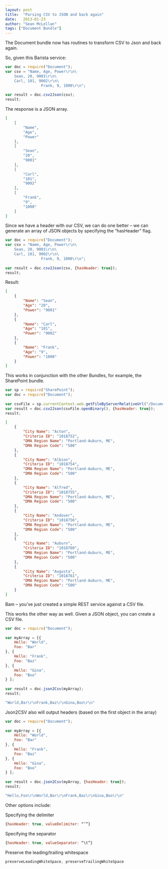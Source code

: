 ```yaml
---
layout: post
title:  "Parsing CSV to JSON and back again"
date:   2013-01-23
author: "Sean McLellan"
tags: ["Document Bundle"]
---
```


The Document bundle now has routines to transform CSV to Json and back again.
 
So, given this Barista service:

```javascript
var doc = require("Document");
var csv = "Name, Age, Power\r\n\
    Sean, 20, 9001\r\n\
    Carl, 101, 9002\r\n\
                Frank, 9, 1000\r\n";
   
var result = doc.csv2Json(csv);
result;
```
 
The response is a JSON array.

```json
[
    [
        "Name",
        "Age",
        "Power"
    ],
    [
        "Sean",
        "20",
        "9001"
    ],
    [
        "Carl",
        "101",
        "9002"
    ],
    [
        "Frank",
        "9",
        "1000"
    ]
]
```
 
Since we have a header with our CSV, we can do one better – we can generate an array of JSON objects by specifying the “hasHeader” flag.

```javascript
var doc = require("Document");
var csv = "Name, Age, Power\r\n\
    Sean, 20, 9001\r\n\
    Carl, 101, 9002\r\n\
                Frank, 9, 1000\r\n";
   
var result = doc.csv2Json(csv, {hasHeader: true});
result;
```
 
 
Result:

```json
[
    {
        "Name": "Sean",
        "Age": "20",
        "Power": "9001"
    },
    {
        "Name": "Carl",
        "Age": "101",
        "Power": "9002"
    },
    {
        "Name": "Frank",
        "Age": "9",
        "Power": "1000"
    }
]
```

This works in conjunction with the other Bundles, for example, the SharePoint bundle.

```javascript
var sp = require("SharePoint");
var doc = require("Document");
 
var csvFile = sp.currentContext.web.getFileByServerRelativeUrl("/Documents/Cities.csv");
var result = doc.csv2Json(csvFile.openBinary(), {hasHeader: true});
result;
```

```json
[
    {
        "City Name": "Acton",
        "Criteria ID": "1018752",
        "DMA Region Name": "Portland-Auburn, ME",
        "DMA Region Code": "500"
    },
    {
        "City Name": "Albion",
        "Criteria ID": "1018754",
        "DMA Region Name": "Portland-Auburn, ME",
        "DMA Region Code": "500"
    },
    {
        "City Name": "Alfred",
        "Criteria ID": "1018755",
        "DMA Region Name": "Portland-Auburn, ME",
        "DMA Region Code": "500"
    },
    {
        "City Name": "Andover",
        "Criteria ID": "1018756",
        "DMA Region Name": "Portland-Auburn, ME",
        "DMA Region Code": "500"
    },
    {
        "City Name": "Auburn",
        "Criteria ID": "1018760",
        "DMA Region Name": "Portland-Auburn, ME",
        "DMA Region Code": "500"
    },
    {
        "City Name": "Augusta",
        "Criteria ID": "1018761",
        "DMA Region Name": "Portland-Auburn, ME",
        "DMA Region Code": "500"
    }
]
```
 
Bam – you’ve just created a simple REST service against a CSV file.
 
This works the other way as well. Given a JSON object, you can create a CSV file.

```javascript
var doc = require("Document");
 
var myArray = [{
    Hello: "World",
    Foo: "Bar"
}, {
    Hello: "Frank",
    Foo: "Baz"
}, {
    Hello: "Gina",
    Foo: "Boo"
} ];
 
var result = doc.json2Csv(myArray);
result;

```

```javascript
"World,Bar\r\nFrank,Baz\r\nGina,Boo\r\n"
```

Json2CSV also will output headers (based on the first object in the array)

```javascript
var doc = require("Document");
 
var myArray = [{
    Hello: "World",
    Foo: "Bar"
}, {
    Hello: "Frank",
    Foo: "Baz"
}, {
    Hello: "Gina",
    Foo: "Boo"
} ];
 
var result = doc.json2Csv(myArray, {hasHeader: true});
result;
```

```javascript
"Hello,Foo\r\nWorld,Bar\r\nFrank,Baz\r\nGina,Boo\r\n"
```
 
Other options include:

Specifying the delimiter
```javascript
{hasHeader: true, valueDelimiter: “’”}
```
 
Specifying the separator
```javascript
{hasHeader: true, valueSeparator: “\t”}
```
 
Preserve the leading/trailing whitespace
```javascript
preserveLeadingWhiteSpace, preserveTrailingWhiteSpace
```